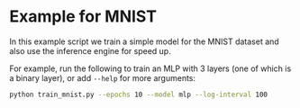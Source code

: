 # Example for MNIST

In this example script we train a simple model for the MNIST dataset and also use the inference engine for speed up.

For example, run the following to train an MLP with 3 layers (one of which is a binary layer),
or add `--help` for more arguments:
```bash
python train_mnist.py --epochs 10 --model mlp --log-interval 100
```
